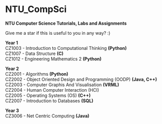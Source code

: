 # NTU_CompSci
<b>NTU Computer Science Tutorials, Labs and Assignments</b>

Give me a star if this is useful to you in any way? :)

<b>Year 1</b><br>
CZ1003 - Introduction to Computational Thinking <b>(Python)</b></br>
CZ1007 - Data Structure <b>(C)</b><br>
CZ1012 - Engineering Mathematics 2 <b>(Python)</b>

<b>Year 2</b><br>
CZ2001 - Algorithms <b>(Python)</b><br>
CZ2002 - Object Oriented Design and Programming (OODP) <b>(Java, C++)</b><br>
CZ2003 - Computer Graphis And Visualisation <b>(VRML)</b><br>
CZ2004 - Human Computer Interaction (HCI) <br>
CZ2005 - Operating Systems (OS) <b>(C++)</b><br>
CZ2007 - Introduction to Databases <b>(SQL)</b>

<b>Year 3</b><br>
CZ3006 - Net Centric Computing <b>(Java)</b><br>
